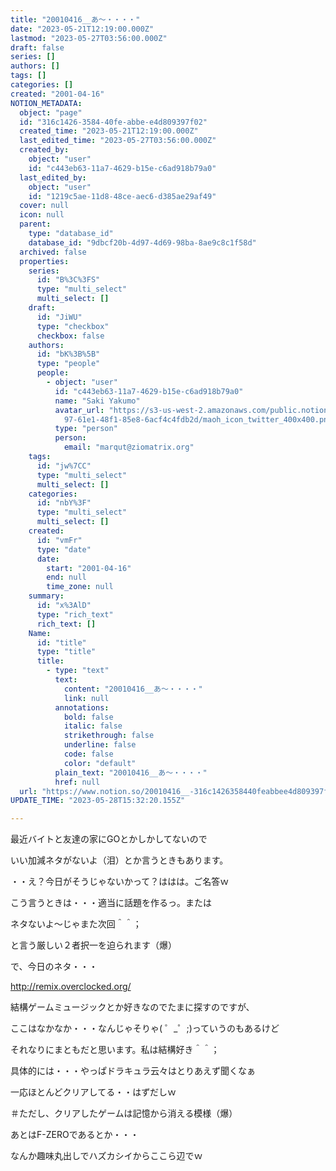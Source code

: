 ```yaml
---
title: "20010416__あ～・・・・"
date: "2023-05-21T12:19:00.000Z"
lastmod: "2023-05-27T03:56:00.000Z"
draft: false
series: []
authors: []
tags: []
categories: []
created: "2001-04-16"
NOTION_METADATA:
  object: "page"
  id: "316c1426-3584-40fe-abbe-e4d809397f02"
  created_time: "2023-05-21T12:19:00.000Z"
  last_edited_time: "2023-05-27T03:56:00.000Z"
  created_by:
    object: "user"
    id: "c443eb63-11a7-4629-b15e-c6ad918b79a0"
  last_edited_by:
    object: "user"
    id: "1219c5ae-11d8-48ce-aec6-d385ae29af49"
  cover: null
  icon: null
  parent:
    type: "database_id"
    database_id: "9dbcf20b-4d97-4d69-98ba-8ae9c8c1f58d"
  archived: false
  properties:
    series:
      id: "B%3C%3FS"
      type: "multi_select"
      multi_select: []
    draft:
      id: "JiWU"
      type: "checkbox"
      checkbox: false
    authors:
      id: "bK%3B%5B"
      type: "people"
      people:
        - object: "user"
          id: "c443eb63-11a7-4629-b15e-c6ad918b79a0"
          name: "Saki Yakumo"
          avatar_url: "https://s3-us-west-2.amazonaws.com/public.notion-static.com/3ad1c4\
            97-61e1-48f1-85e8-6acf4c4fdb2d/maoh_icon_twitter_400x400.png"
          type: "person"
          person:
            email: "marqut@ziomatrix.org"
    tags:
      id: "jw%7CC"
      type: "multi_select"
      multi_select: []
    categories:
      id: "nbY%3F"
      type: "multi_select"
      multi_select: []
    created:
      id: "vmFr"
      type: "date"
      date:
        start: "2001-04-16"
        end: null
        time_zone: null
    summary:
      id: "x%3AlD"
      type: "rich_text"
      rich_text: []
    Name:
      id: "title"
      type: "title"
      title:
        - type: "text"
          text:
            content: "20010416__あ～・・・・"
            link: null
          annotations:
            bold: false
            italic: false
            strikethrough: false
            underline: false
            code: false
            color: "default"
          plain_text: "20010416__あ～・・・・"
          href: null
  url: "https://www.notion.so/20010416__-316c1426358440feabbee4d809397f02"
UPDATE_TIME: "2023-05-28T15:32:20.155Z"

---
```

<link rel="stylesheet" href="https://cdn.jsdelivr.net/npm/katex@0.16.2/dist/katex.min.css" integrity="sha384-bYdxxUwYipFNohQlHt0bjN/LCpueqWz13HufFEV1SUatKs1cm4L6fFgCi1jT643X" crossorigin="anonymous">


最近バイトと友達の家にGOとかしかしてないので


いい加減ネタがないよ（泪）とか言うときもあります。


・・え？今日がそうじゃないかって？ははは。ご名答ｗ


こう言うときは・・・適当に話題を作るっ。または


ネタないよ～じゃまた次回＾＾；


と言う厳しい２者択一を迫られます（爆）


で、今日のネタ・・・


http://remix.overclocked.org/


結構ゲームミュージックとか好きなのでたまに探すのですが、


ここはなかなか・・・なんじゃそりゃ( ゜_゜;)っていうのもあるけど


それなりにまともだと思います。私は結構好き＾＾；


具体的には・・・やっぱドラキュラ云々はとりあえず聞くなぁ


一応ほとんどクリアしてる・・はずだしｗ


＃ただし、クリアしたゲームは記憶から消える模様（爆）


あとはF-ZEROであるとか・・・


なんか趣味丸出しでハズカシイからここら辺でｗ

